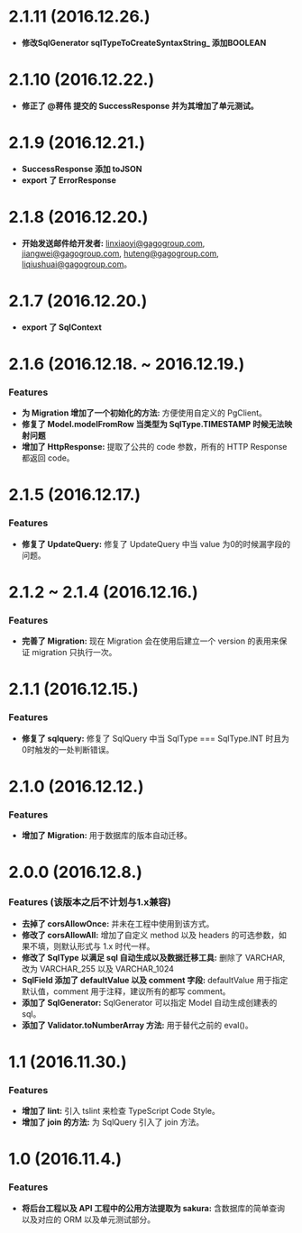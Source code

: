 # 2.1.11 (2016.12.26.)

* **修改SqlGenerator sqlTypeToCreateSyntaxString_ 添加BOOLEAN**


# 2.1.10 (2016.12.22.)

* **修正了 @蒋伟 提交的 SuccessResponse 并为其增加了单元测试。**


# 2.1.9 (2016.12.21.)

* **SuccessResponse 添加 toJSON**
* **export 了 ErrorResponse**

# 2.1.8 (2016.12.20.)

* **开始发送邮件给开发者:** linxiaoyi@gagogroup.com, jiangwei@gagogroup.com, huteng@gagogroup.com, liqiushuai@gagogroup.com。


# 2.1.7 (2016.12.20.)

* **export 了 SqlContext**


# 2.1.6 (2016.12.18. ~ 2016.12.19.)

### Features

* **为 Migration 增加了一个初始化的方法:** 方便使用自定义的 PgClient。
* **修复了 Model.modelFromRow 当类型为 SqlType.TIMESTAMP 时候无法映射问题**
* **增加了 HttpResponse:** 提取了公共的 code 参数，所有的 HTTP Response 都返回 code。


# 2.1.5 (2016.12.17.)

### Features

* **修复了 UpdateQuery:** 修复了 UpdateQuery 中当 value 为0的时候漏字段的问题。


# 2.1.2 ~ 2.1.4 (2016.12.16.)

### Features

* **完善了 Migration:** 现在 Migration 会在使用后建立一个 version 的表用来保证 migration 只执行一次。


# 2.1.1 (2016.12.15.)

### Features

* **修复了 sqlquery:** 修复了 SqlQuery 中当 SqlType === SqlType.INT 时且为0时触发的一处判断错误。


# 2.1.0 (2016.12.12.)

### Features

* **增加了 Migration:** 用于数据库的版本自动迁移。


# 2.0.0 (2016.12.8.)

### Features (该版本之后不计划与1.x兼容)

* **去掉了 corsAllowOnce:** 并未在工程中使用到该方式。
* **修改了 corsAllowAll:** 增加了自定义 method 以及 headers 的可选参数，如果不填，则默认形式与 1.x 时代一样。
* **修改了 SqlType 以满足 sql 自动生成以及数据迁移工具:** 删除了 VARCHAR, 改为 VARCHAR_255 以及 VARCHAR_1024
* **SqlField 添加了 defaultValue 以及 comment 字段:** defaultValue 用于指定默认值，comment 用于注释，建议所有的都写 comment。
* **添加了 SqlGenerator:** SqlGenerator 可以指定 Model 自动生成创建表的 sql。
* **添加了 Validator.toNumberArray 方法:** 用于替代之前的 eval()。

  

# 1.1 (2016.11.30.)

### Features

* **增加了 lint:** 引入 tslint 来检查 TypeScript Code Style。
* **增加了 join 的方法:** 为 SqlQuery 引入了 join 方法。
  


# 1.0 (2016.11.4.)

### Features

* **将后台工程以及 API 工程中的公用方法提取为 sakura:** 含数据库的简单查询以及对应的 ORM 以及单元测试部分。

